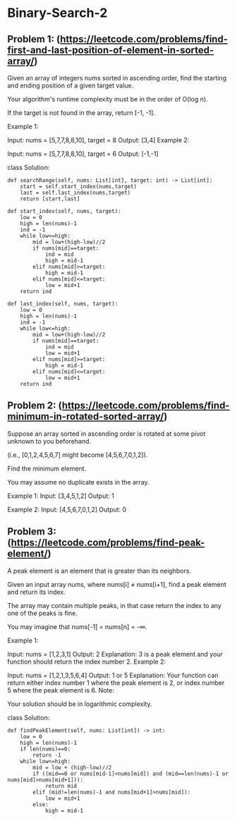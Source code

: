 # Binary-Search-2

## Problem 1: (https://leetcode.com/problems/find-first-and-last-position-of-element-in-sorted-array/)

Given an array of integers nums sorted in ascending order, find the starting and ending position of a given target value.

Your algorithm's runtime complexity must be in the order of O(log n).

If the target is not found in the array, return [-1, -1].

Example 1:

Input: nums = [5,7,7,8,8,10], target = 8
Output: [3,4]
Example 2:

Input: nums = [5,7,7,8,8,10], target = 6
Output: [-1,-1]

class Solution:

    def searchRange(self, nums: List[int], target: int) -> List[int]:
        start = self.start_index(nums,target)
        last = self.last_index(nums,target)
        return [start,last]
    
    def start_index(self, nums, target):
        low = 0
        high = len(nums)-1
        ind = -1
        while low<=high:
            mid = low+(high-low)//2
            if nums[mid]==target:
                ind = mid
                high = mid-1
            elif nums[mid]>=target:
                high = mid-1
            elif nums[mid]<=target:
                low = mid+1
        return ind
    
    def last_index(self, nums, target):
        low = 0
        high = len(nums)-1
        ind = -1
        while low<=high:
            mid = low+(high-low)//2
            if nums[mid]==target:
                ind = mid
                low = mid+1
            elif nums[mid]>=target:
                high = mid-1
            elif nums[mid]<=target:
                low = mid+1
        return ind

## Problem 2: (https://leetcode.com/problems/find-minimum-in-rotated-sorted-array/)

Suppose an array sorted in ascending order is rotated at some pivot unknown to you beforehand.

(i.e., [0,1,2,4,5,6,7] might become [4,5,6,7,0,1,2]).

Find the minimum element.

You may assume no duplicate exists in the array.

Example 1:
Input: [3,4,5,1,2]
Output: 1

Example 2:
Input: [4,5,6,7,0,1,2]
Output: 0

## Problem 3: (https://leetcode.com/problems/find-peak-element/)
A peak element is an element that is greater than its neighbors.

Given an input array nums, where nums[i] ≠ nums[i+1], find a peak element and return its index.

The array may contain multiple peaks, in that case return the index to any one of the peaks is fine.

You may imagine that nums[-1] = nums[n] = -∞.

Example 1:

Input: nums = [1,2,3,1]
Output: 2
Explanation: 3 is a peak element and your function should return the index number 2.
Example 2:

Input: nums = [1,2,1,3,5,6,4]
Output: 1 or 5 
Explanation: Your function can return either index number 1 where the peak element is 2, 
             or index number 5 where the peak element is 6.
Note:

Your solution should be in logarithmic complexity.

class Solution:

    def findPeakElement(self, nums: List[int]) -> int:
        low = 0
        high = len(nums)-1
        if len(nums)==0:
            return -1
        while low<=high:
            mid = low + (high-low)//2
            if ((mid==0 or nums[mid-1]<nums[mid]) and (mid==len(nums)-1 or nums[mid]>nums[mid+1])):
                return mid
            elif (mid!=len(nums)-1 and nums[mid+1]>nums[mid]):
                low = mid+1
            else:
                high = mid-1


